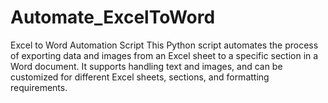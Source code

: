 # Automate_ExcelToWord
Excel to Word Automation Script This Python script automates the process of exporting data and images from an Excel sheet to a specific section in a Word document. It supports handling text and images, and can be customized for different Excel sheets, sections, and formatting requirements.
